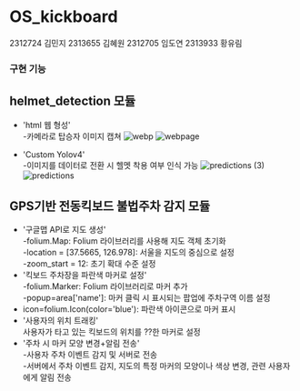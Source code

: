 # OS_kickboard
2312724 김민지 2313655 김혜원 2312705 임도연 2313933 황유림
### 구현 기능
helmet_detection 모듈
---
 - 'html 웹 형성'\
  -카메라로 탑승자 이미지 캡쳐
![webp](https://github.com/2313933yurim/OS_kickboard/assets/165886079/1600b9a9-75e2-499f-9924-0a45a5c74a07)   ![webpage](https://github.com/2313933yurim/OS_kickboard/assets/165886079/11b1dd82-30af-4507-b83c-2f74dfeae12d)

 - 'Custom Yolov4'\
  -이미지를 데이터로 전환 시 헬멧 착용 여부 인식 가능
![predictions (3)](https://github.com/2313933yurim/OS_kickboard/assets/165886079/838e4973-ad35-4b9d-8c6a-69ae3d1b6668) ![predictions](https://github.com/2313933yurim/OS_kickboard/assets/165886079/c437f1cd-e5d4-48f7-89b5-e8efd55d332e)

GPS기반 전동킥보드 불법주차 감지 모듈
---
 - '구글맵 API로 지도 생성'\
  -folium.Map: Folium 라이브러리를 사용해 지도 객체 초기화\
  -location = [37.5665, 126.978]: 서울을 지도의 중심으로 설정\
  -zoom_start = 12: 초기 확대 수준 설정
 - '킥보드 주차장을 파란색 마커로 설정'\
  -folium.Marker: Folium 라이브러리로 마커 추가\
  -popup=area['name']: 마커 클릭 시 표시되는 팝업에 주차구역 이름 설정
  - icon=folium.Icon(color='blue'): 파란색 아이콘으로 마커 표시
 - '사용자의 위치 트래킹'\
   사용자가 타고 있는 킥보드의 위치를 ??한 마커로 설정
 - '주차 시 마커 모양 변경+알림 전송'\
  -사용자 주차 이벤트 감지 및 서버로 전송\
  -서버에서 주차 이벤트 감지, 지도의 특정 마커의 모양이나 색상 변경, 관련 사용자에게 알림 전송
